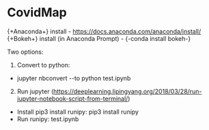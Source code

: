 # CovidMap
{+Anaconda+} install - https://docs.anaconda.com/anaconda/install/ \
{+Bokeh+} install (in Anaconda Prompt) - {-conda install bokeh-}

Two options:

1) Convert to python:
- jupyter nbconvert --to python test.ipynb

2) Run jupyter (https://deeplearning.lipingyang.org/2018/03/28/run-jupyter-notebook-script-from-terminal/)
-   Install pip3 install runipy: pip3 install runipy
-   Run runipy: test.ipynb
